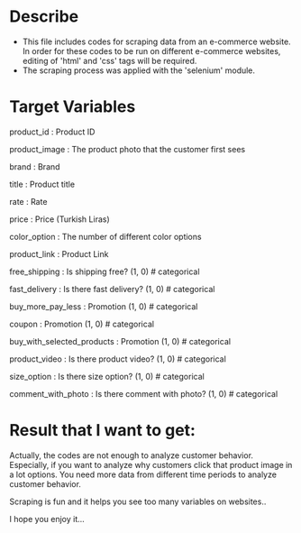 # Describe

- This file includes codes for scraping data from an e-commerce website. In order for these codes to be run on different e-commerce websites, editing of 'html' and 'css' tags will be required.
- The scraping process was applied with the 'selenium' module.

# Target Variables

product_id                   :   Product ID

product_image                :   The product photo that the customer first sees

brand                        :   Brand

title                        :   Product title

rate                         :   Rate

price                        :   Price (Turkish Liras)

color_option                 :   The number of different color options

product_link                 :   Product Link

free_shipping                :   Is shipping free? (1, 0) # categorical

fast_delivery                :   Is there fast delivery?  (1, 0) # categorical

buy_more_pay_less            :   Promotion (1, 0) # categorical

coupon                       :   Promotion (1, 0) # categorical

buy_with_selected_products   :   Promotion (1, 0) # categorical

product_video                :   Is there product video?  (1, 0) # categorical

size_option                  :   Is there size option? (1, 0) # categorical

comment_with_photo           :   Is there comment with photo? (1, 0) # categorical

# Result that I want to get:

Actually, the codes are not enough to analyze customer behavior. Especially, if you want to analyze why customers click that product image in a lot options. You need more data from different time periods to analyze customer behavior. 

Scraping is fun and it helps you see too many variables on websites..

I hope you enjoy it...
